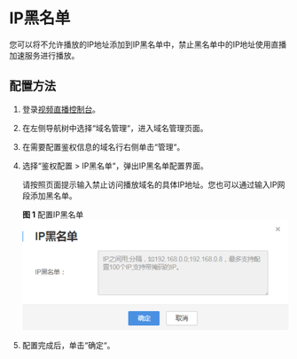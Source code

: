 # IP黑名单<a name="live01000303"></a>

您可以将不允许播放的IP地址添加到IP黑名单中，禁止黑名单中的IP地址使用直播加速服务进行播放。

## 配置方法<a name="section82280477454"></a>

1.  登录[视频直播控制台](视频直播控制台https://console.huaweicloud.com/live)。
2.  在左侧导航树中选择“域名管理“，进入域名管理页面。
3.  在需要配置鉴权信息的域名行右侧单击“管理“。
4.  选择“鉴权配置 \> IP黑名单“，弹出IP黑名单配置界面。

    请按照页面提示输入禁止访问播放域名的具体IP地址。您也可以通过输入IP网段添加黑名单。

    **图 1**  配置IP黑名单<a name="fig1229631411313"></a>  
    ![](figures/配置IP黑名单.png "配置IP黑名单")

5.  配置完成后，单击“确定“。

